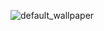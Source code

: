 ![default_wallpaper](https://user-images.githubusercontent.com/56242467/175782612-fbd50546-ac64-4a7c-be69-e08807e289d6.png)
